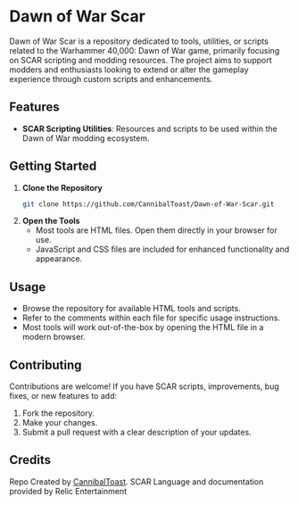 # Dawn of War Scar

Dawn of War Scar is a repository dedicated to tools, utilities, or scripts related to the Warhammer 40,000: Dawn of War game, primarily focusing on SCAR scripting and modding resources. The project aims to support modders and enthusiasts looking to extend or alter the gameplay experience through custom scripts and enhancements.

## Features

- **SCAR Scripting Utilities**: Resources and scripts to be used within the Dawn of War modding ecosystem.

## Getting Started

1. **Clone the Repository**
   ```sh
   git clone https://github.com/CannibalToast/Dawn-of-War-Scar.git
   ```
2. **Open the Tools**
   - Most tools are HTML files. Open them directly in your browser for use.
   - JavaScript and CSS files are included for enhanced functionality and appearance.

## Usage

- Browse the repository for available HTML tools and scripts.
- Refer to the comments within each file for specific usage instructions.
- Most tools will work out-of-the-box by opening the HTML file in a modern browser.

## Contributing

Contributions are welcome! If you have SCAR scripts, improvements, bug fixes, or new features to add:
1. Fork the repository.
2. Make your changes.
3. Submit a pull request with a clear description of your updates.

## Credits

Repo Created by [CannibalToast](https://github.com/CannibalToast).
SCAR Language and documentation provided by Relic Entertainment

